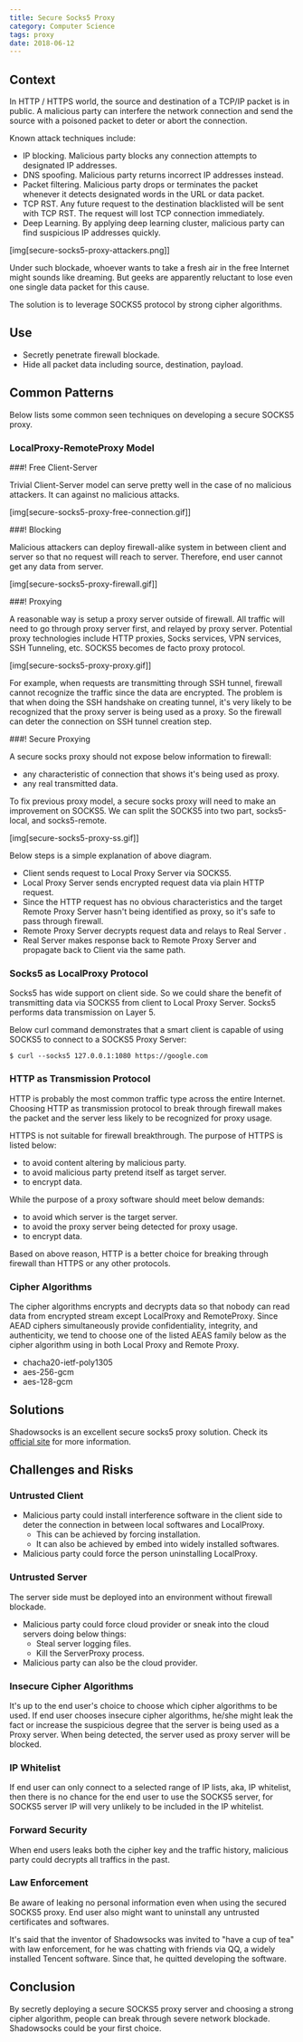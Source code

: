 ```yaml
---
title: Secure Socks5 Proxy
category: Computer Science
tags: proxy
date: 2018-06-12
---
```


## Context

In HTTP / HTTPS world, the source and  destination of a TCP/IP packet is in public. A malicious party can interfere the network connection and send the source with a poisoned packet to deter or abort the connection.

Known attack techniques include:

* IP blocking. Malicious party blocks any connection attempts to designated IP addresses.
* DNS spoofing. Malicious party returns incorrect IP addresses instead.
* Packet filtering. Malicious party drops or terminates the packet whenever it detects designated words in the URL or data packet.
* TCP RST. Any future request to the destination blacklisted will be sent with TCP RST. The request will lost TCP connection immediately.
* Deep Learning. By applying deep learning cluster, malicious party can find suspicious IP addresses quickly.

[img[secure-socks5-proxy-attackers.png]]

Under such blockade, whoever wants to take a fresh air in the free Internet might sounds like dreaming. But geeks are apparently reluctant to lose even one single data packet for this cause. 

The solution is to leverage SOCKS5 protocol by strong cipher algorithms.

## Use

* Secretly penetrate firewall blockade.
* Hide all packet data including source, destination, payload.

## Common Patterns

Below lists some common seen techniques on developing a secure SOCKS5 proxy.

### LocalProxy-RemoteProxy Model

###! Free Client-Server

Trivial Client-Server model can serve pretty well in the case of no malicious attackers. It can against no malicious attacks.

[img[secure-socks5-proxy-free-connection.gif]]

###! Blocking

Malicious attackers can deploy firewall-alike system in between client and server so that no request will reach to server. Therefore, end user cannot get any data from server.

[img[secure-socks5-proxy-firewall.gif]]

###! Proxying

A reasonable way is setup a proxy server outside of firewall. All traffic will need to go through proxy server first, and relayed by proxy server.
Potential proxy technologies include HTTP proxies, Socks services, VPN services, SSH Tunneling, etc. SOCKS5 becomes de facto proxy protocol.

[img[secure-socks5-proxy-proxy.gif]]

For example, when requests are transmitting through SSH tunnel, firewall cannot recognize the traffic since the data are encrypted. The problem is that when doing the SSH handshake on creating tunnel, it's very likely to be recognized that the proxy server is being used as a proxy. So the firewall can deter the connection on SSH tunnel creation step.

###! Secure Proxying

A secure socks proxy should not expose below information to firewall:

* any characteristic of connection that shows it's being used as proxy.
* any real transmitted data.

To fix previous proxy model, a secure socks proxy will need to make an improvement on SOCKS5. We can split the SOCKS5 into two part, socks5-local, and socks5-remote.

[img[secure-socks5-proxy-ss.gif]]

Below steps is a simple explanation of above diagram.

* Client sends request to Local Proxy Server via SOCKS5.
* Local Proxy Server sends encrypted request data via plain HTTP request.
* Since the HTTP request has no obvious characteristics and the target Remote Proxy Server hasn't being identified as proxy, so it's safe to pass through firewall.
* Remote Proxy Server decrypts request data and relays to Real Server .
* Real Server makes response back to Remote Proxy Server and propagate back to Client via the same path.

### Socks5 as LocalProxy Protocol

Socks5 has wide support on client side. So we could share the benefit of transmitting data via SOCKS5 from client to Local Proxy Server. Socks5 performs data transmission on Layer 5.

Below curl command demonstrates that a smart client is capable of using SOCKS5 to connect to a SOCKS5 Proxy Server:

```
$ curl --socks5 127.0.0.1:1080 https://google.com
```

### HTTP as Transmission Protocol

HTTP is probably the most common traffic type across the entire Internet. Choosing HTTP as transmission protocol to break through firewall makes the packet and the server less likely to be recognized for proxy usage.

HTTPS is not suitable for firewall breakthrough. The purpose of HTTPS is listed below:

* to avoid content altering by malicious party.
* to avoid malicious party pretend itself as target server.
* to encrypt data.

While the purpose of a proxy software should meet below demands:

* to avoid which server is the target server.
* to avoid the proxy server being detected for proxy usage.
* to encrypt data.

Based on above reason, HTTP is a better choice for breaking through firewall than HTTPS or any other protocols.

### Cipher Algorithms

The cipher algorithms encrypts and decrypts data so that nobody can read data from encrypted stream except LocalProxy and RemoteProxy. Since AEAD ciphers simultaneously provide confidentiality, integrity, and authenticity, we tend to choose one of the listed AEAS family below as the cipher algorithm using in both Local Proxy and Remote Proxy.

* chacha20-ietf-poly1305
* aes-256-gcm
* aes-128-gcm

## Solutions

Shadowsocks is an excellent secure socks5 proxy solution. Check its [official site](https://shadowsocks.org/en/index.html) for more information.

## Challenges and Risks

### Untrusted Client

* Malicious party could install interference software in the client side to deter the connection in between local softwares and LocalProxy.
    * This can be achieved by forcing installation.
    * It can also be achieved by embed into widely installed softwares.
* Malicious party could force the person uninstalling LocalProxy.

### Untrusted Server

The server side must be  deployed into an environment without firewall blockade.

* Malicious party could force cloud provider or sneak into the cloud servers doing below things:
    * Steal server logging files.
    * Kill the ServerProxy process.
* Malicious party can also be the cloud provider.

### Insecure Cipher Algorithms

It's up to the end user's choice to choose which cipher algorithms to be used. If end user chooses insecure cipher algorithms, he/she might leak the fact or increase the suspicious degree that the server is being used as a Proxy server. When being detected, the server used as proxy server will be blocked.

### IP Whitelist

If end user can only connect to a selected range of IP lists, aka, IP whitelist, then there is no chance for the end user to use the SOCKS5 server, for SOCKS5 server IP will very unlikely to be included in the IP whitelist.

### Forward Security

When end users leaks both the cipher key and the traffic history, malicious party could decrypts all traffics in the past.

### Law Enforcement

Be aware of leaking no personal information even when using the secured SOCKS5 proxy. End user also might want to uninstall any untrusted certificates and softwares.

It's said that the inventor of Shadowsocks was invited to "have a cup of tea" with law enforcement, for he was chatting with friends via QQ, a widely installed Tencent software. Since that, he quitted developing the software.

## Conclusion

By secretly deploying a secure SOCKS5 proxy server and choosing a strong cipher algorithm, people can break through severe network blockade. Shadowsocks could be your first choice.
